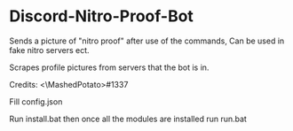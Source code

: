 # Discord-Nitro-Proof-Bot
Sends a picture of "nitro proof" after use of the commands, Can be used in fake nitro servers ect.

Scrapes profile pictures from servers that the bot is in.

Credits: <\MashedPotato>#1337

Fill config.json

Run install.bat then once all the modules are installed run run.bat

